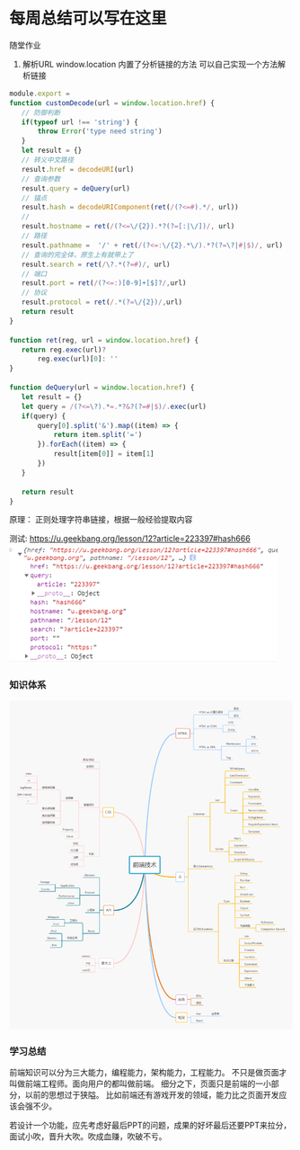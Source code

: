 # 每周总结可以写在这里

随堂作业
1. 解析URL
 window.location 内置了分析链接的方法
 可以自己实现一个方法解析链接
 ```javascript
module.export = 
function customDecode(url = window.location.href) {
    // 防御判断
    if(typeof url !== 'string') {
        throw Error('type need string')
    }    
    let result = {}
    // 转义中文路径
    result.href = decodeURI(url)
    // 查询参数
    result.query = deQuery(url)
    // 锚点
    result.hash = decodeURIComponent(ret(/(?<=#).*/, url))
    // 
    result.hostname = ret(/(?<=\/{2}).*?(?=[:|\/])/, url)
    // 路径
    result.pathname =  '/' + ret(/(?<=:\/{2}.*\/).*?(?=\?|#|$)/, url)
    // 查询的完全体，原生上有就带上了
    result.search = ret(/\?.*(?=#)/, url)
    // 端口
    result.port = ret(/(?<=:)[0-9]+[$]?/,url)
    // 协议
    result.protocol = ret(/.*(?=\/{2})/,url)
    return result
}

function ret(reg, url = window.location.href) {
    return reg.exec(url)?
        reg.exec(url)[0]: ''
}

function deQuery(url = window.location.href) {
    let result = {}
    let query = /(?<=\?).*=.*?&?(?=#|$)/.exec(url)
    if(query) {
        query[0].split('&').map((item) => {
            return item.split('=')
        }).forEach((item) => {
            result[item[0]] = item[1]
        })
    }

    return result
}
```
原理： 正则处理字符串链接，根据一般经验提取内容

测试: https://u.geekbang.org/lesson/12?article=223397#hash666
![示例](./demo.png '示例')

### 知识体系
![alt 前端技术](./前端技术.png "前端技术")

### 学习总结
前端知识可以分为三大能力，编程能力，架构能力，工程能力。
不只是做页面才叫做前端工程师。面向用户的都叫做前端。
细分之下，页面只是前端的一小部分，以前的思想过于狭隘。
比如前端还有游戏开发的领域，能力比之页面开发应该会强不少。

若设计一个功能，应先考虑好最后PPT的问题，成果的好坏最后还要PPT来拉分，
面试小吹，晋升大吹。吹成血赚，吹破不亏。